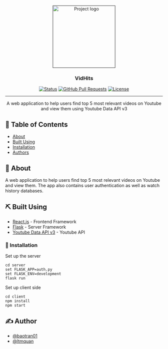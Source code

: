 <p align="center">
  <a href="" rel="noopener">
 <img width=200px height=200px src="https://ibb.co/jbytcZf" alt="Project logo"></a>
</p>

<h3 align="center">VidHits</h3>

<div align="center">

  [![Status](https://img.shields.io/badge/status-active-success.svg)]() 
  [![GitHub Pull Requests](https://img.shields.io/github/issues-pr/kylelobo/The-Documentation-Compendium.svg)](https://github.com/kylelobo/The-Documentation-Compendium/pulls)
  [![License](https://img.shields.io/badge/license-MIT-blue.svg)](/LICENSE)

</div>

---

<p align="center"> A web application to help users find top 5 most relevant videos on Youtube and view them using Youtube Data API v3
    <br> 
</p>


## 📝 Table of Contents
- [About](#about)
- [Built Using](#built_using)
- [Installation](#installation)
- [Authors](#authors)

## 🧐 About <a name = "about"></a>
A web application to help users find top 5 most relevant videos on Youtube and view them. The app also contains user authentication as well as watch history databases.


## ⛏️ Built Using <a name = "built_using"></a>
- [React.js](https://reactjs.org/) - Frontend Framework
- [Flask](https://flask.palletsprojects.com/en/1.1.x/) - Server Framework
- [Youtube Data API v3](https://developers.google.com/youtube/v3) - Youtube API

### 🔧 Installation <a name = "installation"></a>
Set up the server

```
cd server
set FLASK_APP=auth.py
set FLASK_ENV=development
flask run
```

Set up client side

```
cd client
npm install
npm start
```

## ✍️ Author <a name = "authors"></a>
- [@baotran01](https://github.com/baotran01)
- [@ltmquan](https://github.com/ltmquan)
